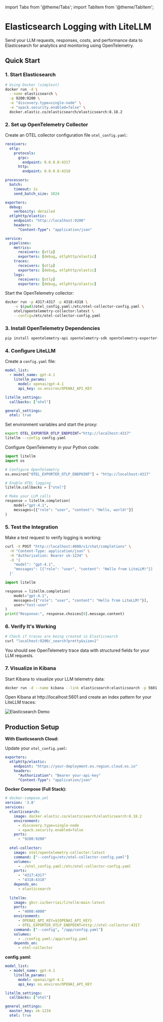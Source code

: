 import Tabs from '@theme/Tabs';
import TabItem from '@theme/TabItem';

# Elasticsearch Logging with LiteLLM

Send your LLM requests, responses, costs, and performance data to Elasticsearch for analytics and monitoring using OpenTelemetry.

## Quick Start

### 1. Start Elasticsearch

```bash
# Using Docker (simplest)
docker run -d \
  --name elasticsearch \
  -p 9200:9200 \
  -e "discovery.type=single-node" \
  -e "xpack.security.enabled=false" \
  docker.elastic.co/elasticsearch/elasticsearch:8.18.2
```

### 2. Set up OpenTelemetry Collector

Create an OTEL collector configuration file `otel_config.yaml`:

```yaml
receivers:
  otlp:
    protocols:
      grpc:
        endpoint: 0.0.0.0:4317
      http:
        endpoint: 0.0.0.0:4318

processors:
  batch:
    timeout: 1s
    send_batch_size: 1024

exporters:
  debug:
    verbosity: detailed
  otlphttp/elastic:
    endpoint: "http://localhost:9200"
    headers: 
      "Content-Type": "application/json"

service:
  pipelines:
    metrics:
      receivers: [otlp]
      exporters: [debug, otlphttp/elastic]
    traces:
      receivers: [otlp]
      exporters: [debug, otlphttp/elastic]
    logs: 
      receivers: [otlp]
      exporters: [debug, otlphttp/elastic]
```

Start the OpenTelemetry collector:
```bash
docker run -p 4317:4317 -p 4318:4318 \
    -v $(pwd)/otel_config.yaml:/etc/otel-collector-config.yaml \
    otel/opentelemetry-collector:latest \
    --config=/etc/otel-collector-config.yaml
```

### 3. Install OpenTelemetry Dependencies

```bash
pip install opentelemetry-api opentelemetry-sdk opentelemetry-exporter-otlp
```

### 4. Configure LiteLLM

<Tabs>
<TabItem value="proxy" label="LiteLLM Proxy">

Create a `config.yaml` file:

```yaml
model_list:
  - model_name: gpt-4.1
    litellm_params:
      model: openai/gpt-4.1
      api_key: os.environ/OPENAI_API_KEY

litellm_settings:
  callbacks: ["otel"]

general_settings:
  otel: true
```

Set environment variables and start the proxy:
```bash
export OTEL_EXPORTER_OTLP_ENDPOINT="http://localhost:4317"
litellm --config config.yaml
```

</TabItem>
<TabItem value="python-sdk" label="Python SDK">

Configure OpenTelemetry in your Python code:

```python
import litellm
import os

# Configure OpenTelemetry
os.environ["OTEL_EXPORTER_OTLP_ENDPOINT"] = "http://localhost:4317"

# Enable OTEL logging
litellm.callbacks = ["otel"]

# Make your LLM calls
response = litellm.completion(
    model="gpt-4.1",
    messages=[{"role": "user", "content": "Hello, world!"}]
)
```

</TabItem>
</Tabs>

### 5. Test the Integration

Make a test request to verify logging is working:

<Tabs>
<TabItem value="curl-proxy" label="Test Proxy">

```bash
curl -X POST "http://localhost:4000/v1/chat/completions" \
  -H "Content-Type: application/json" \
  -H "Authorization: Bearer sk-1234" \
  -d '{
    "model": "gpt-4.1",
    "messages": [{"role": "user", "content": "Hello from LiteLLM!"}]
  }'
```

</TabItem>
<TabItem value="python-test" label="Test Python SDK">

```python
import litellm

response = litellm.completion(
    model="gpt-4.1",
    messages=[{"role": "user", "content": "Hello from LiteLLM!"}],
    user="test-user"
)
print("Response:", response.choices[0].message.content)
```

</TabItem>
</Tabs>

### 6. Verify It's Working

```bash
# Check if traces are being created in Elasticsearch
curl "localhost:9200/_search?pretty&size=1"
```

You should see OpenTelemetry trace data with structured fields for your LLM requests.

### 7. Visualize in Kibana

Start Kibana to visualize your LLM telemetry data:

```bash
docker run -d --name kibana --link elasticsearch:elasticsearch -p 5601:5601 docker.elastic.co/kibana/kibana:8.18.2
```

Open Kibana at http://localhost:5601 and create an index pattern for your LiteLLM traces:

![Elasticsearch Demo](../../img/elasticsearch_demo.png)

## Production Setup

**With Elasticsearch Cloud:**

Update your `otel_config.yaml`:
```yaml
exporters:
  otlphttp/elastic:
    endpoint: "https://your-deployment.es.region.cloud.es.io"
    headers: 
      "Authorization": "Bearer your-api-key"
      "Content-Type": "application/json"
```

**Docker Compose (Full Stack):**
```yaml
# docker-compose.yml
version: '3.8'
services:
  elasticsearch:
    image: docker.elastic.co/elasticsearch/elasticsearch:8.18.2
    environment:
      - discovery.type=single-node
      - xpack.security.enabled=false
    ports:
      - "9200:9200"
      
  otel-collector:
    image: otel/opentelemetry-collector:latest
    command: ["--config=/etc/otel-collector-config.yaml"]
    volumes:
      - ./otel_config.yaml:/etc/otel-collector-config.yaml
    ports:
      - "4317:4317"
      - "4318:4318"
    depends_on:
      - elasticsearch
      
  litellm:
    image: ghcr.io/berriai/litellm:main-latest
    ports:
      - "4000:4000"
    environment:
      - OPENAI_API_KEY=${OPENAI_API_KEY}
      - OTEL_EXPORTER_OTLP_ENDPOINT=http://otel-collector:4317
    command: ["--config", "/app/config.yaml"]
    volumes:
      - ./config.yaml:/app/config.yaml
    depends_on:
      - otel-collector
```

**config.yaml:**
```yaml
model_list:
  - model_name: gpt-4.1
    litellm_params:
      model: openai/gpt-4.1
      api_key: os.environ/OPENAI_API_KEY

litellm_settings:
  callbacks: ["otel"]

general_settings:
  master_key: sk-1234
  otel: true
```